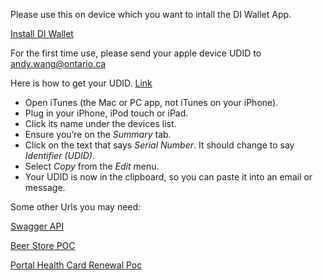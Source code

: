 
Please use this on device which you want to intall the DI Wallet App.

<a href='itms-services://?action=download-manifest&url=https://andywang1908.github.io/images/manifest.plist'>Install DI Wallet </a>

For the first time use, please send your apple device UDID to andy.wang@ontario.ca

Here is how to get your UDID. <a href='https://www.innerfence.com/howto/find-iphone-unique-device-identifier-udid'>Link</a>

<ul>
<li>Open iTunes (the Mac or PC app, not iTunes on your iPhone).</li>
<li>Plug in your iPhone, iPod touch or iPad.</li>
<li>Click its name under the devices list.</li>
<li>Ensure you’re on the <em>Summary</em> tab.</li>
<li>Click on the text that says <em>Serial Number</em>. It should change to say <em>Identifier (UDID)</em>.</li>
<li>Select <em>Copy</em> from the <em>Edit</em> menu.</li>
<li>Your UDID is now in the clipboard, so you can paste it into an email or message.</li>
</ul>

Some other Urls you may need:

<a href='http://ec2-35-183-15-133.ca-central-1.compute.amazonaws.com:8080/S2I_WalletService/swagger-ui.html'>Swagger API</a>

<a href='http://ec2-35-183-15-133.ca-central-1.compute.amazonaws.com:8080/examples/3rd-party/beer-store2'>Beer Store POC</a>

<a href='http://ec2-35-183-15-133.ca-central-1.compute.amazonaws.com:8080/examples/3rd-party/portal/'>Portal Health Card Renewal Poc</a>


